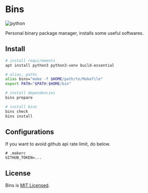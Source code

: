 # Bins

![python](https://img.shields.io/badge/python-3.8%20%7C%203.9-blue.svg)

Personal binary package manager, installs some useful softwares.

## Install

```sh
# install requirements
apt install python3 python3-venv build-essential

# alias, paths
alias bins="make -f $HOME/path/to/Makefile"
export PATH="$PATH:$HOME/bin"

# install dependencies
bins prepare

# install bins
bins check
bins install
```

## Configurations

If you want to avoid github api rate limit, do below.

```properties
# .makerc
GITHUB_TOKEN=...
```

## License

Bins is [MIT Licensed](./LICENSE).

